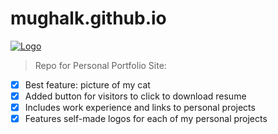 # mughalk.github.io

[![Logo](logo.png)](https://mughalk.github.io/)

> Repo for Personal Portfolio Site:
- [x] Best feature: picture of my cat
- [x] Added button for visitors to click to download resume
- [x] Includes work experience and links to personal projects
- [x] Features self-made logos for each of my personal projects
